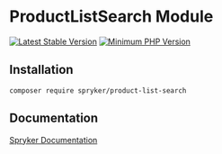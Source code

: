 # ProductListSearch Module
[![Latest Stable Version](https://poser.pugx.org/spryker/product-list-search/v/stable.svg)](https://packagist.org/packages/spryker/product-list-search)
[![Minimum PHP Version](https://img.shields.io/badge/php-%3E%3D%208.3-8892BF.svg)](https://php.net/)

## Installation

```
composer require spryker/product-list-search
```

## Documentation

[Spryker Documentation](https://docs.spryker.com)
